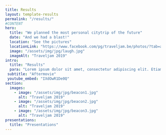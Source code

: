 ```yaml
---
title: Results
layout: template-results
permalink: "/results/"
#CONTENT
hero:
  title: "We planned the most personal citytrip of the future"
  date: "And we had a blast!"
  location: "See the pictures"
  locationLink: "https://www.facebook.com/pg/traveljam.be/photos/?tab=album&album_id=1223409724499824"
  image: "/assets/img/jpg/laugh.jpg"
  imageAlt: "Traveljam 2019"
intro:
  title: "Results"
  para: "​Lorem ipsum dolor sit amet, consectetur adipiscing elit. Etiam vitae nunc scelerisque, porttitor leo quis, venenatis nisl. Donec volutpat erat quis mauris ullamcorper, luctus hendrerit odio pulvinar.​ ​Lorem ipsum dolor sit amet, consectetur adipiscing elit. Etiam vitae nunc scelerisque, porttitor leo quis, venenatis nisl. Donec volutpat erat quis mauris ullamcorper, luctus hendrerit odio pulvinar.​"
 subtitle: "Aftermovie"
 youtube_embed: "IXdOwR1De0Q"
section:
  images:
    - image: "/assets/img/jpg/beacon1.jpg"
      alt: "Traveljam 2019"
    - image: "/assets/img/jpg/beacon2.jpg"
      alt: "Traveljam 2019"
    - image: "/assets/img/jpg/beacon3.jpg"
      alt: "Traveljam 2019"
presentations:
  title: "Presentations"
---
```


